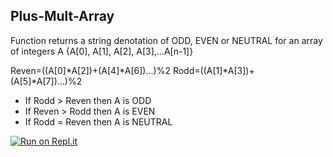 ## Plus-Mult-Array
Function returns a string denotation of ODD, EVEN or NEUTRAL for an array of integers A {A[0], A[1], A[2], A[3],...A[n-1]}   

Reven=((A[0]*A[2])+(A[4]*A[6])...)%2 
Rodd=((A[1]*A[3])+(A[5]*A[7])...)%2  

  - If Rodd > Reven then A is ODD
  - If Reven > Rodd then A is EVEN
  - If Rodd = Reven then A is NEUTRAL
  
  [![Run on Repl.it](https://repl.it/badge/github/EvyEve/Plus-Mult-Array)](https://repl.it/github/EvyEve/Plus-Mult-Array)
